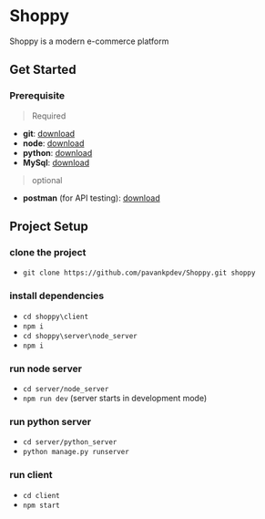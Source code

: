 # Shoppy

Shoppy is a modern e-commerce platform

## Get Started

### Prerequisite

> Required

- **git**: [download](https://git-scm.com/download/)
- **node**: [download](https://nodejs.org/en/)
- **python**: [download](https://www.python.org/)
- **MySql**: [download](https://dev.mysql.com/downloads/installer/)

> optional

- **postman** (for API testing): [download](https://www.postman.com/)

## Project Setup

### clone the project

- `git clone https://github.com/pavankpdev/Shoppy.git shoppy`

### install dependencies

- `cd shoppy\client`
- `npm i`
- `cd shoppy\server\node_server`
- `npm i`

### run node server

- `cd server/node_server`
- `npm run dev` (server starts in development mode)

### run python server

- `cd server/python_server`
- `python manage.py runserver`

### run client

- `cd client`
- `npm start`
